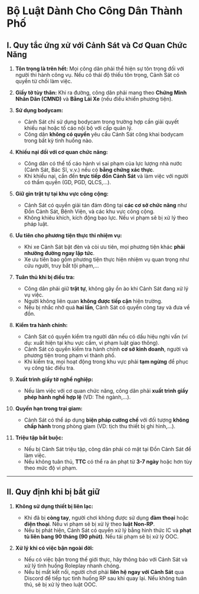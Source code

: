 
# **Bộ Luật Dành Cho Công Dân Thành Phố**

## **I. Quy tắc ứng xử với Cảnh Sát và Cơ Quan Chức Năng**

1. **Tôn trọng là trên hết:** Mọi công dân phải thể hiện sự tôn trọng đối với người thi hành công vụ. Nếu có thái độ thiếu tôn trọng, Cảnh Sát có quyền từ chối làm việc.

2. **Giấy tờ tùy thân:** Khi ra đường, công dân phải mang theo **Chứng Minh Nhân Dân (CMND)** và **Bằng Lái Xe** (nếu điều khiển phương tiện).  

3. **Sử dụng bodycam:**  
   - Cảnh Sát chỉ sử dụng bodycam trong trường hợp cần giải quyết khiếu nại hoặc tố cáo nội bộ với cấp quản lý.  
   - Công dân **không có quyền** yêu cầu Cảnh Sát công khai bodycam trong bất kỳ tình huống nào.  

4. **Khiếu nại đối với cơ quan chức năng:**  
   - Công dân có thể tố cáo hành vi sai phạm của lực lượng nhà nước (Cảnh Sát, Bác Sĩ, v.v.) nếu có **bằng chứng xác thực**.  
   - Khi khiếu nại, cần đến **trực tiếp đồn Cảnh Sát** và làm việc với người có thẩm quyền (GD, PGD, QLCS,...).  

5. **Giữ gìn trật tự tại khu vực công cộng:**  
   - Cảnh Sát có quyền giải tán đám đông tại **các cơ sở chức năng** như Đồn Cảnh Sát, Bệnh Viện, và các khu vực công cộng.  
   - Không khiêu khích, kích động bạo lực. Nếu vi phạm sẽ bị xử lý theo pháp luật.  

6. **Ưu tiên cho phương tiện thực thi nhiệm vụ:**  
   - Khi xe Cảnh Sát bật đèn và còi ưu tiên, mọi phương tiện khác **phải nhường đường ngay lập tức**.  
   - Xe ưu tiên bao gồm phương tiện thực hiện nhiệm vụ quan trọng như cứu người, truy bắt tội phạm,...  

7. **Tuân thủ khi bị điều tra:**  
   - Công dân phải giữ **trật tự**, không gây ồn ào khi Cảnh Sát đang xử lý vụ việc.  
   - Người không liên quan **không được tiếp cận** hiện trường.  
   - Nếu bị nhắc nhở quá **hai lần**, Cảnh Sát có quyền còng tay và đưa về đồn.  

8. **Kiểm tra hành chính:**  
   - Cảnh Sát có quyền kiểm tra người dân nếu có dấu hiệu nghi vấn (ví dụ: xuất hiện tại khu vực cấm, vi phạm luật giao thông).  
   - Cảnh Sát có quyền kiểm tra hành chính **cơ sở kinh doanh**, người và phương tiện trong phạm vi thành phố.  
   - Khi kiểm tra, mọi hoạt động trong khu vực phải **tạm ngừng** để phục vụ công tác điều tra.  

9. **Xuất trình giấy tờ nghề nghiệp:**  
   - Nếu làm việc với cơ quan chức năng, công dân phải **xuất trình giấy phép hành nghề hợp lệ** (VD: Thẻ ngành,...).  

10. **Quyền hạn trong trại giam:**
    - Cảnh Sát có thể áp dụng **biện pháp cưỡng chế** với đối tượng **không chấp hành** trong phòng giam (VD: tịch thu thiết bị ghi hình,...).

11. **Triệu tập bắt buộc:**
    - Nếu bị Cảnh Sát triệu tập, công dân phải có mặt tại Đồn Cảnh Sát để làm việc.
    - Nếu không tuân thủ, **TTC** có thể ra án phạt từ **3-7 ngày** hoặc hơn tùy theo mức độ vi phạm.  

---

## **II. Quy định khi bị bắt giữ**  

1. **Không sử dụng thiết bị liên lạc:**  
   - Khi đã bị **còng tay**, người chơi không được sử dụng **đàm thoại** hoặc **điện thoại**. Nếu vi phạm sẽ bị xử lý theo **luật Non-RP**.  
   - Nếu bị phát hiện, Cảnh Sát có quyền xử lý bằng hình thức IC và **phạt tù liên bang 90 tháng (90 phút)**. Nếu tái phạm sẽ bị xử lý OOC.  

2. **Xử lý khi có việc bận ngoài đời:**  
   - Nếu có việc bận trong thế giới thực, hãy thông báo với Cảnh Sát và xử lý tình huống Roleplay nhanh chóng.  
   - Nếu bị mất kết nối, người chơi phải **liên hệ ngay với Cảnh Sát** qua Discord để tiếp tục tình huống RP sau khi quay lại. Nếu không tuân thủ, sẽ bị xử lý theo luật OOC.  
  
